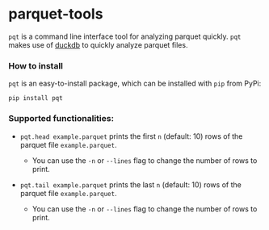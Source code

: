 # parquet-tools

`pqt` is a command line interface tool for analyzing parquet quickly. `pqt` makes use of 
[duckdb](https://github.com/duckdb/duckdb) to quickly analyze parquet files. 

### How to install

`pqt` is an easy-to-install package, which can be installed with `pip` from PyPi:

`pip install pqt`

### Supported functionalities:

+ `pqt.head example.parquet` prints the first `n` (default: 10) rows of the parquet file `example.parquet`.
    + You can use the `-n` or `--lines` flag to change the number of rows to print.

+ `pqt.tail example.parquet` prints the last `n` (default: 10) rows of the parquet file `example.parquet`.
    + You can use the `-n` or `--lines` flag to change the number of rows to print.